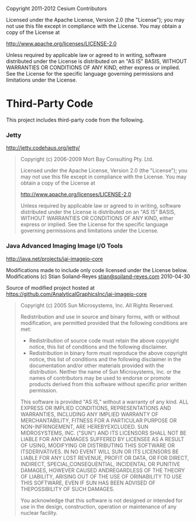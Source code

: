 Copyright 2011-2012 Cesium Contributors

Licensed under the Apache License, Version 2.0 (the "License"); you may not use this file except in compliance with the License. You may obtain a copy of the License at

http://www.apache.org/licenses/LICENSE-2.0

Unless required by applicable law or agreed to in writing, software distributed under the License is distributed on an "AS IS" BASIS, WITHOUT WARRANTIES OR CONDITIONS OF ANY KIND, either express or implied. See the License for the specific language governing permissions and limitations under the License.

Third-Party Code
================

This project includes third-party code from the following.

### Jetty

http://jetty.codehaus.org/jetty/

> Copyright (c) 2006-2009 Mort Bay Consulting Pty. Ltd.
>
> Licensed under the Apache License, Version 2.0 (the "License"); you may not use this file except in compliance with the License. You may obtain a copy of the License at
>
> http://www.apache.org/licenses/LICENSE-2.0
>
> Unless required by applicable law or agreed to in writing, software distributed under the License is distributed on an "AS IS" BASIS, WITHOUT WARRANTIES OR CONDITIONS OF ANY KIND, either express or implied. See the License for the specific language governing permissions and limitations under the License.

### Java Advanced Imaging Image I/O Tools

http://java.net/projects/jai-imageio-core

Modifications made to include only code licensed under the License below.  Modifications (c) Stian Soiland-Reyes <stian@soiland-reyes.com> 2010-04-30

Source of modified project hosted at https://github.com/AnalyticalGraphicsInc/jai-imageio-core

> Copyright (c) 2005 Sun Microsystems, Inc. All  Rights Reserved.
>
> Redistribution and use in source and binary forms, with or without modification, are permitted provided that the following conditions are met:
>
> - Redistribution of source code must retain the above copyright notice, this  list of conditions and the following disclaimer.
> - Redistribution in binary form must reproduce the above copyright notice, this list of conditions and the following disclaimer in the documentation and/or other materials provided with the distribution.
> Neither the name of Sun Microsystems, Inc. or the names of contributors may be used to endorse or promote products derived from this software without specific prior written permission.
>
> This software is provided "AS IS," without a warranty of any kind. ALL EXPRESS OR IMPLIED CONDITIONS, REPRESENTATIONS AND WARRANTIES, INCLUDING ANY IMPLIED WARRANTY OF MERCHANTABILITY, FITNESS FOR A PARTICULAR PURPOSE OR NON-INFRINGEMENT, ARE HEREBYEXCLUDED. SUN MIDROSYSTEMS, INC. ("SUN") AND ITS LICENSORS SHALL NOT BE LIABLE FOR ANY DAMAGES SUFFERED BY LICENSEE AS A RESULT OF USING, MODIFYING OR DISTRIBUTING THIS SOFTWARE OR ITSDERIVATIVES. IN NO EVENT WILL SUN OR ITS LICENSORS BE LIABLE FOR ANY LOST REVENUE, PROFIT OR DATA, OR FOR DIRECT, INDIRECT, SPECIAL,CONSEQUENTIAL, INCIDENTAL OR PUNITIVE DAMAGES, HOWEVER CAUSED ANDREGARDLESS OF THE THEORY OF LIABILITY, ARISING OUT OF THE USE OF ORINABILITY TO USE THIS SOFTWARE, EVEN IF SUN HAS BEEN ADVISED OF THEPOSSIBILITY OF SUCH DAMAGES.
>
> You acknowledge that this software is not designed or intended for use in the design, construction, operation or maintenance of any nuclear facility.
